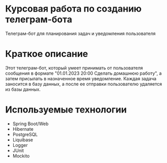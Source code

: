 # Курсовая работа по созданию телеграм-бота
Телеграм-бот для планирования задач и уведомления пользователя
# Краткое описание
Этот телеграм-бот, который умеет принимать от пользователя сообщения в формате "01.01.2023 20:00 Сделать домашнюю работу", а затем присылать в назначенное время уведомление. Каждая задача заносится в базу данных, а после ее отправки пользователю удаляется из базы данных.
# Используемые технологии
- Spring Boot/Web
- Hibernate
- PostgreSQL
- Liquibase
- Logger
- JUnit
- Mockito
